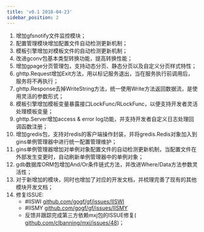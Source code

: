```yaml
---
title: 'v0.1 2018-04-23'
sidebar_position: 2
---
```


01. 增加gfsnotify文件监控模块；
02. 配置管理模块增加配置文件自动检测更新机制；
03. 模板引擎增加对模板文件的自动检测更新机制；
04. 改进gconv包基本类型转换功能，提高转换性能；
05. 增加gpage分页管理包，支持动态分页、静态分页以及自定义分页样式特性；
06. ghttp.Request增加Exit方法，用以标记服务退出，当在服务执行前调用后，服务将不再执行；
07. ghttp.Response去掉WriteString方法，统一使用Write方法返回数据流，是使用灵活的参数形式；
08. 模板引擎增加模板变量暴露接口LockFunc/RLockFunc，以便支持开发者灵活处理模板变量；
09. ghttp.Server增加access & error log功能，并支持开发者自定义日志处理回调函数注册；
10. 增加gredis包，支持对redis的客户端操作封装，并将gredis.Redis对象加入到gins单例管理器中进行统一配置管理维护；
11. gins单例管理器增加对单例对象配置文件的自动检测更新机制，当配置文件在外部发生变更时，自动刷新单例管理器中的单例对象；
12. gdb数据库ORM包增加And/Or条件链式方法，并改进Where/Data方法参数灵活性；
13. 对于新增加的模块，同时也增加了对应的开发文档，并梳理完善了现有的其他模块开发文档；
14. 修复ISSUE:
    - #IISWI [github.com/gogf/gf/issues/IISWI](http://github.com/gogf/gf/issues/IISWI)
    - #IISMY [github.com/gogf/gf/issues/IISMY](http://github.com/gogf/gf/issues/IISMY)
    - 反馈并跟踪完成第三方依赖mxj包的ISSUE修复( [github.com/clbanning/mxj/issues/48](http://github.com/clbanning/mxj/issues/48))；